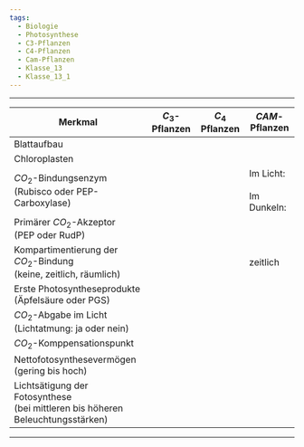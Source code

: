 ```yaml
---
tags:
  - Biologie
  - Photosynthese
  - C3-Pflanzen
  - C4-Pflanzen
  - Cam-Pflanzen
  - Klasse_13
  - Klasse_13_1
---
```


---

| Merkmal                                                                           | $C_3$-Pflanzen | $C_4$ Pflanzen | $CAM$-Pflanzen                   |
| --------------------------------------------------------------------------------- | -------------- | -------------- | -------------------------------- |
| Blattaufbau                                                                       |                |                |                                  |
| Chloroplasten                                                                     |                |                |                                  |
| $CO_2$-Bindungsenzym<br>(Rubisco oder PEP-Carboxylase)                            |                |                | Im Licht:<br><br>Im Dunkeln:<br> |
| Primärer $CO_2$-Akzeptor<br>(PEP oder RudP)                                       |                |                |                                  |
| Kompartimentierung der $CO_2$-Bindung<br>(keine, zeitlich, räumlich)              |                |                | zeitlich                         |
| Erste Photosyntheseprodukte<br>(Äpfelsäure oder PGS)                              |                |                |                                  |
| $CO_2$-Abgabe im Licht<br>(Lichtatmung: ja oder nein)                             |                |                |                                  |
| $CO_2$-Komppensationspunkt                                                        |                |                |                                  |
| Nettofotosynthesevermögen<br>(gering bis hoch)                                    |                |                |                                  |
| Lichtsätigung der Fotosynthese<br>(bei mittleren bis höheren Beleuchtungsstärken) |                |                |                                  |

---

